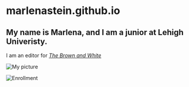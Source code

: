 # marlenastein.github.io

## My name is Marlena, and I am a junior at Lehigh Univeristy.

I am an editor for [_The Brown and White_](https://thebrownandwhite.com/?s=marlena+stein)

![My picture](https://github.com/marlenastein/marlenastein.github.io/blob/main/Stein%20Marlena%20mug%20fa23%20001.JPG?raw=true)

![Enrollment](https://github.com/marlenastein/marlenastein.github.io/assets/145692933/b03dde75-529a-4bde-9825-6805db9a3a8f)
